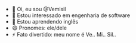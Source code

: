 - 👋 Oi, eu sou @Vemisil
- 👀 Estou interessado em engenharia de software
- 🌱 Estou aprendendo inglês
- 😄 Pronomes: ele/dele
- ⚡ Fato divertido: meu nome é Ve.. Mi.. Sil..

<!---
Vemisil/Vemisil is a ✨ special ✨ repository because its `README.md` (this file) appears on your GitHub profile.
You can click the Preview link to take a look at your changes.
--->
